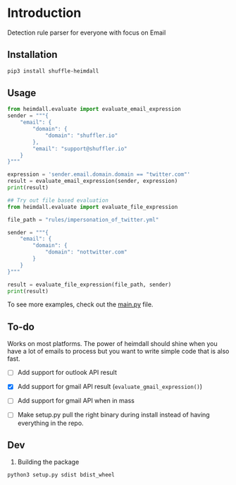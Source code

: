 # Introduction

Detection rule parser for everyone with focus on Email

## Installation

```bash
pip3 install shuffle-heimdall
```


## Usage

```python
from heimdall.evaluate import evaluate_email_expression
sender = """{
    "email": {
        "domain": {
            "domain": "shuffler.io"
        },
        "email": "support@shuffler.io"
    }
}"""

expression = 'sender.email.domain.domain == "twitter.com"'
result = evaluate_email_expression(sender, expression)
print(result)

## Try out file based evaluation
from heimdall.evaluate import evaluate_file_expression

file_path = "rules/impersonation_of_twitter.yml"

sender = """{
    "email": {
        "domain": {
            "domain": "nottwitter.com"
        }
    }
}"""

result = evaluate_file_expression(file_path, sender)
print(result)
```

To see more examples, check out the [main.py](./heimdall/main.py) file.

## To-do

Works on most platforms. The power of heimdall should shine when you have a lot of emails to process but you want to write simple code that is also fast.

- [ ] Add support for outlook API result
- [x] Add support for gmail API result (`evaluate_gmail_expression()`)
- [ ] Add support for gmail API when in mass
- [ ] Make setup.py pull the right binary during install instead of having everything in the repo.


## Dev

1. Building the package
```bash
python3 setup.py sdist bdist_wheel
```
